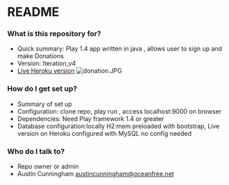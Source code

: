 # README #

### What is this repository for? ###

* Quick summary: Play 1.4 app written in java , allows user to sign up and make Donations
* Version: Iteration_v4
* [Live Heroku version](http://donation-austin.herokuapp.com/)
![donation.JPG](https://bitbucket.org/repo/7ag6EX/images/656710609-donation.JPG)

### How do I get set up? ###

* Summary of set up
* Configuration: clone repo, play run , access localhost:9000 on browser
* Dependencies: Need Play framework 1.4 or greater
* Database configuration:locally H2:mem preloaded with bootstrap, Live version on Heroku configured with MySQL no config needed


### Who do I talk to? ###

* Repo owner or admin
* Austin Cunningham austincunningham@oceanfree.net
